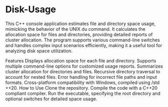 # Disk-Usage
This C++ console application estimates file and directory space usage, mimicking the behavior of the UNIX du command. It calculates the allocation space for files and directories, providing detailed reports of cluster allocation. The program supports various command-line switches and handles complex input scenarios efficiently, making it a useful tool for analyzing disk space utilization.

Features
Displays allocation space for each file and directory.
Supports multiple command-line options for customized usage reports.
Summarizes cluster allocation for directories and files.
Recursive directory traversal to account for nested files.
Error handling for incorrect file paths and input formats.
Cross-platform compatibility with Windows, compiled using /std
++20.
How to Use
Clone the repository.
Compile the code with a C++20 compliant compiler.
Run the executable, specifying the root directory and optional switches for detailed space usage.
